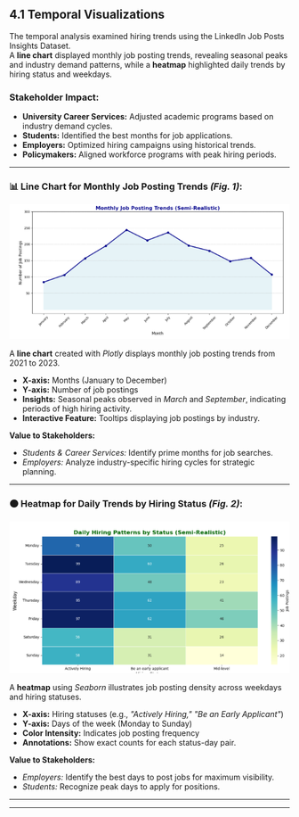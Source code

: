 ## 4.1 Temporal Visualizations

The temporal analysis examined hiring trends using the LinkedIn Job Posts Insights Dataset.  
A **line chart** displayed monthly job posting trends, revealing seasonal peaks and industry demand patterns, while a **heatmap** highlighted daily trends by hiring status and weekdays.  

### **Stakeholder Impact:**  
- **University Career Services:** Adjusted academic programs based on industry demand cycles.  
- **Students:** Identified the best months for job applications.  
- **Employers:** Optimized hiring campaigns using historical trends.  
- **Policymakers:** Aligned workforce programs with peak hiring periods.  

---

### 📊 **Line Chart for Monthly Job Posting Trends *(Fig. 1)*:**  

![alt text](image-6.png)

A **line chart** created with *Plotly* displays monthly job posting trends from 2021 to 2023.  
- **X-axis:** Months (January to December)  
- **Y-axis:** Number of job postings  
- **Insights:** Seasonal peaks observed in *March* and *September*, indicating periods of high hiring activity.  
- **Interactive Feature:** Tooltips displaying job postings by industry.  

**Value to Stakeholders:**  
- *Students & Career Services:* Identify prime months for job searches.  
- *Employers:* Analyze industry-specific hiring cycles for strategic planning.  

---

### 🟠 **Heatmap for Daily Trends by Hiring Status *(Fig. 2)*:**  

![alt text](image-7.png)

A **heatmap** using *Seaborn* illustrates job posting density across weekdays and hiring statuses.  
- **X-axis:** Hiring statuses (e.g., *"Actively Hiring," "Be an Early Applicant"*)  
- **Y-axis:** Days of the week (Monday to Sunday)  
- **Color Intensity:** Indicates job posting frequency  
- **Annotations:** Show exact counts for each status-day pair.  

**Value to Stakeholders:**  
- *Employers:* Identify the best days to post jobs for maximum visibility.  
- *Students:* Recognize peak days to apply for positions.  

---

---